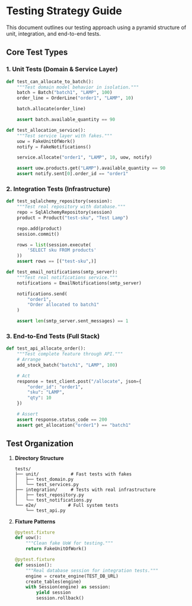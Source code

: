 # Testing Strategy Guide

This document outlines our testing approach using a pyramid structure of unit, integration, and end-to-end tests.

## Core Test Types

### 1. Unit Tests (Domain & Service Layer)

```python
def test_can_allocate_to_batch():
    """Test domain model behavior in isolation."""
    batch = Batch("batch1", "LAMP", 100)
    order_line = OrderLine("order1", "LAMP", 10)

    batch.allocate(order_line)

    assert batch.available_quantity == 90

def test_allocation_service():
    """Test service layer with fakes."""
    uow = FakeUnitOfWork()
    notify = FakeNotifications()

    service.allocate("order1", "LAMP", 10, uow, notify)

    assert uow.products.get("LAMP").available_quantity == 90
    assert notify.sent[0].order_id == "order1"
```

### 2. Integration Tests (Infrastructure)

```python
def test_sqlalchemy_repository(session):
    """Test real repository with database."""
    repo = SqlAlchemyRepository(session)
    product = Product("test-sku", "Test Lamp")

    repo.add(product)
    session.commit()

    rows = list(session.execute(
        'SELECT sku FROM products'
    ))
    assert rows == [("test-sku",)]

def test_email_notifications(smtp_server):
    """Test real notifications service."""
    notifications = EmailNotifications(smtp_server)

    notifications.send(
        "order1",
        "Order allocated to batch1"
    )

    assert len(smtp_server.sent_messages) == 1
```

### 3. End-to-End Tests (Full Stack)

```python
def test_api_allocate_order():
    """Test complete feature through API."""
    # Arrange
    add_stock_batch("batch1", "LAMP", 100)

    # Act
    response = test_client.post("/allocate", json={
        "order_id": "order1",
        "sku": "LAMP",
        "qty": 10
    })

    # Assert
    assert response.status_code == 200
    assert get_allocation("order1") == "batch1"
```

## Test Organization

1. **Directory Structure**
   ```
   tests/
   ├── unit/            # Fast tests with fakes
   │   ├── test_domain.py
   │   └── test_services.py
   ├── integration/     # Tests with real infrastructure
   │   ├── test_repository.py
   │   └── test_notifications.py
   └── e2e/            # Full system tests
       └── test_api.py
   ```

2. **Fixture Patterns**
   ```python
   @pytest.fixture
   def uow():
       """Clean fake UoW for testing."""
       return FakeUnitOfWork()

   @pytest.fixture
   def session():
       """Real database session for integration tests."""
       engine = create_engine(TEST_DB_URL)
       create_tables(engine)
       with Session(engine) as session:
           yield session
           session.rollback()
   ```
